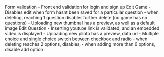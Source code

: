 Form validation
    - Front end validation for login and sign up
Edit Game
    - Disables edit when form hasnt been saved for a particular question
    - when deleting, reaching 1 question disables further delete (no game has no questions)
    - Uploading new thumbnail has a preview, as well as a default image
Edit Question
    - Inserting youtube link is validated, and an embedded video is displayed
    - Uploading new photo has a preview, data url
    - Multiple choice and single choice switch between checkbox and radio
    - when deleting reaches 2 options, disables,
    - when adding more than 6 options, disable add option
